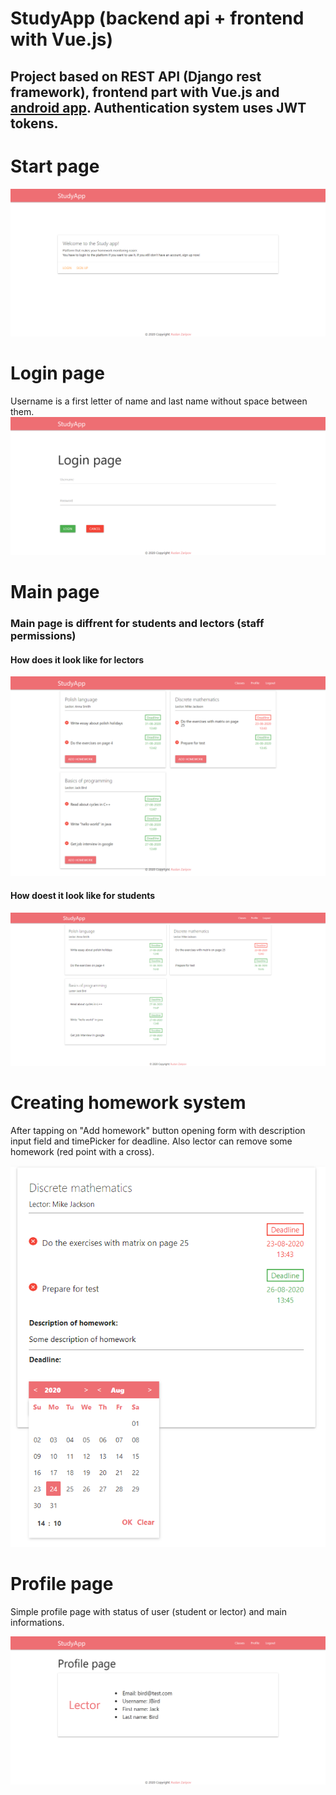 # StudyApp (backend api + frontend with Vue.js)
## Project based on REST API (Django rest framework), frontend part with Vue.js and [android app](https://github.com/G33kFreak/StudyAppMobile). Authentication system uses JWT tokens.  

# Start page
![](welcomePage.png)

# Login page
Username is a first letter of name and last name without space between them.
![](loginPage.png)

# Main page
### Main page is diffrent for students and lectors (staff permissions)
#### How does it look like for lectors
![](mainPage.png)
#### How doest it look like for students 
![](mainPageStudent.png)

# Creating homework system
After tapping on "Add homework" button opening form with description input field and timePicker for deadline.
Also lector can remove some homework (red point with a cross).

![](addHomework.png)

# Profile page
Simple profile page with status of user (student or lector) and main informations.

![](profilePage.png)
